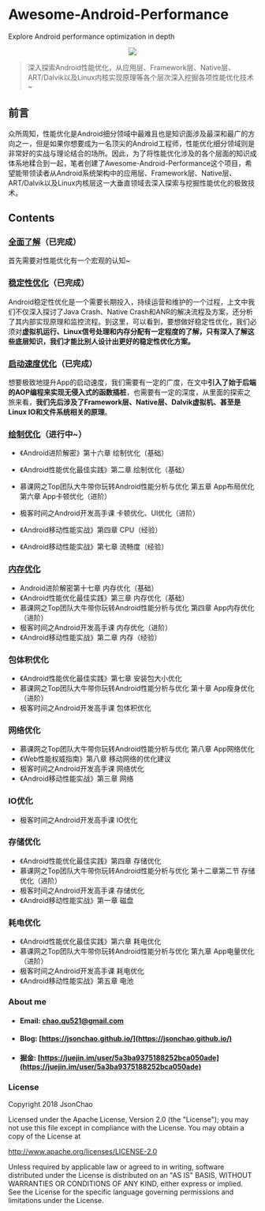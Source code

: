 # Awesome-Android-Performance
Explore Android performance optimization in depth
<div align="center">
<img src="https://github.com/JsonChao/Awesome-Android-Performance/blob/master/screenshots/android-performance.png">
</div>

> 深入探索Android性能优化，从应用层、Framework层、Native层、ART/Dalvik以及Linux内核实现原理等各个层次深入挖掘各项性能优化技术~

## 前言

众所周知，性能优化是Android细分领域中最难且也是知识面涉及最深和最广的方向之一，但是如果你想要成为一名顶尖的Android工程师，性能优化细分领域则是非常好的实战与理论结合的场所。因此，为了将性能优化涉及的各个层面的知识成体系地糅合到一起，笔者创建了Awesome-Android-Performance这个项目，希望能带领读者从Android系统架构中的应用层、Framework层、Native层、ART/Dalvik以及Linux内核层这一大垂直领域去深入探索与挖掘性能优化的极致技术。

## Contents

### [全面了解](https://github.com/JsonChao/Awesome-Android-Performance/edit/master/notes/%E5%85%A8%E9%9D%A2%E4%BA%86%E8%A7%A3%E6%80%A7%E8%83%BD%E4%BC%98%E5%8C%96.md)（已完成）

首先需要对性能优化有一个宏观的认知~

### [稳定性优化](https://jsonchao.github.io/2019/11/24/%E6%B7%B1%E5%85%A5%E6%8E%A2%E7%B4%A2Android%E7%A8%B3%E5%AE%9A%E6%80%A7%E4%BC%98%E5%8C%96/)（已完成）

Android稳定性优化是一个需要长期投入，持续运营和维护的一个过程，上文中我们不仅深入探讨了Java Crash、Native Crash和ANR的解决流程及方案，还分析了其内部实现原理和监控流程。到这里，可以看到，要想做好稳定性优化，我们必须对**虚拟机运行、Linux信号处理和内存分配有一定程度的了解，只有深入了解这些底层知识，我们才能比别人设计出更好的稳定性优化方案。**


### [启动速度优化](https://jsonchao.github.io/2019/11/10/%E6%B7%B1%E5%85%A5%E6%8E%A2%E7%B4%A2Android%E5%90%AF%E5%8A%A8%E9%80%9F%E5%BA%A6%E4%BC%98%E5%8C%96/)（已完成）

想要极致地提升App的启动速度，我们需要有一定的广度，在文中**引入了始于后端的AOP编程来实现无侵入式的函数插桩**，也需要有一定的深度，从里面的探索之旅来看，**我们先后涉及了Framework层、Native层、Dalvik虚拟机、甚至是Linux IO和文件系统相关的原理**。

### [绘制优化](https://jsonchao.github.io/2019/07/28/Android%E6%80%A7%E8%83%BD%E4%BC%98%E5%8C%96%E4%B9%8B%E7%BB%98%E5%88%B6%E4%BC%98%E5%8C%96/)（进行中~）

- 《Android进阶解密》第十六章 绘制优化（基础）
- 《Android性能优化最佳实践》第二章 绘制优化（基础）

- 慕课网之Top团队大牛带你玩转Android性能分析与优化 第五章 App布局优化 第六章 App卡顿优化（进阶）
- 极客时间之Android开发高手课 卡顿优化、UI优化（进阶）
- 《Android移动性能实战》第四章 CPU（经验）
- 《Android移动性能实战》第七章 流畅度（经验）

### [内存优化](https://jsonchao.github.io/2019/08/18/Android%E6%80%A7%E8%83%BD%E4%BC%98%E5%8C%96%E4%B9%8B%E5%86%85%E5%AD%98%E4%BC%98%E5%8C%96/)

- Android进阶解密第十七章 内存优化（基础）
- 《Android性能优化最佳实践》第三章 内存优化（基础）
- 慕课网之Top团队大牛带你玩转Android性能分析与优化 第四章 App内存优化（进阶）
- 极客时间之Android开发高手课 内存优化（进阶）
- 《Android移动性能实战》第二章 内存（经验）

### 包体积优化

- 《Android性能优化最佳实践》第七章 安装包大小优化
- 慕课网之Top团队大牛带你玩转Android性能分析与优化 第十章 App瘦身优化（进阶）
- 极客时间之Android开发高手课 包体积优化

### 网络优化

- 慕课网之Top团队大牛带你玩转Android性能分析与优化 第八章 App网络优化
- 《Web性能权威指南》第八章 移动网络的优化建议
- 极客时间之Android开发高手课 网络优化
- 《Android移动性能实战》第三章 网络

### IO优化

- 极客时间之Android开发高手课 IO优化

### 存储优化

- 《Android性能优化最佳实践》第四章 存储优化
- 慕课网之Top团队大牛带你玩转Android性能分析与优化 第十二章第二节 存储优化（进阶）
- 极客时间之Android开发高手课 存储优化
- 《Android移动性能实战》第一章 磁盘

### 耗电优化

- 《Android性能优化最佳实践》第六章 耗电优化
- 慕课网之Top团队大牛带你玩转Android性能分析与优化 第九章 App电量优化（进阶）
- 极客时间之Android开发高手课 耗电优化
- 《Android移动性能实战》第五章 电池


### About me

- #### Email: [chao.qu521@gmail.com]()
- #### Blog: [https://jsonchao.github.io/](https://jsonchao.github.io/)
- #### 掘金: [https://juejin.im/user/5a3ba9375188252bca050ade](https://juejin.im/user/5a3ba9375188252bca050ade)
    
### License

Copyright 2018 JsonChao

Licensed under the Apache License, Version 2.0 (the "License");
you may not use this file except in compliance with the License.
You may obtain a copy of the License at

   http://www.apache.org/licenses/LICENSE-2.0

Unless required by applicable law or agreed to in writing, software
distributed under the License is distributed on an "AS IS" BASIS,
WITHOUT WARRANTIES OR CONDITIONS OF ANY KIND, either express or implied.
See the License for the specific language governing permissions and
limitations under the License.
